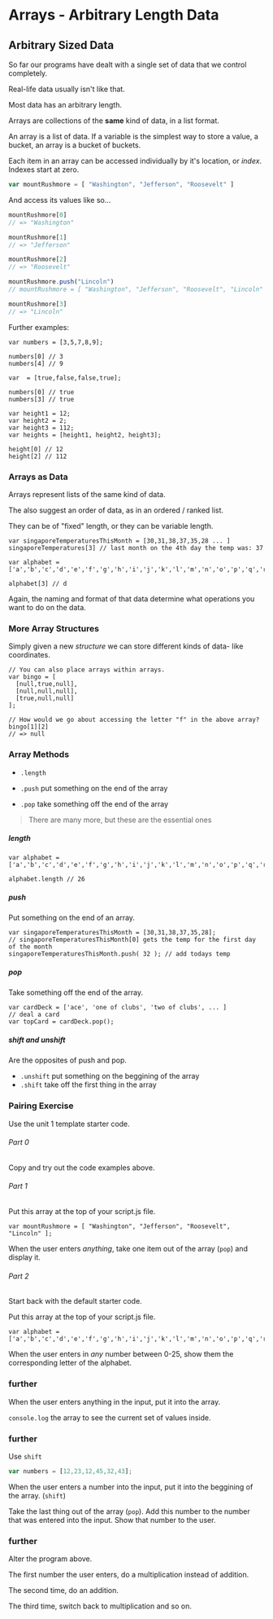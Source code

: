 # Arrays - Arbitrary Length Data

## Arbitrary Sized Data

So far our programs have dealt with a single set of data that we control completely.

Real-life data usually isn't like that.

Most data has an arbitrary length.

Arrays are collections of the **same** kind of data, in a list format.


An array is a list of data. If a variable is the simplest way to store a value, a bucket, an array is a bucket of buckets.

Each item in an array can be accessed individually by it's location, or *index*. Indexes start at zero.


```js
var mountRushmore = [ "Washington", "Jefferson", "Roosevelt" ]
```

And access its values like so...

```js
mountRushmore[0]
// => "Washington"

mountRushmore[1]
// => "Jefferson"

mountRushmore[2]
// => "Roosevelt"

mountRushmore.push("Lincoln")
// mountRushmore = [ "Washington", "Jefferson", "Roosevelt", "Lincoln" ]

mountRushmore[3]
// => "Lincoln"

```

Further examples:
```
var numbers = [3,5,7,8,9];

numbers[0] // 3
numbers[4] // 9
```

```
var  = [true,false,false,true];

numbers[0] // true
numbers[3] // true
```

```
var height1 = 12;
var height2 = 2;
var height3 = 112;
var heights = [height1, height2, height3];

height[0] // 12
height[2] // 112
```

### Arrays as Data
Arrays represent lists of the same kind of data.

The also suggest an order of data, as in an ordered / ranked list.

They can be of "fixed" length, or they can be variable length.

```
var singaporeTemperaturesThisMonth = [30,31,38,37,35,28 ... ]
singaporeTemperatures[3] // last month on the 4th day the temp was: 37
```

```
var alphabet = ['a','b','c','d','e','f','g','h','i','j','k','l','m','n','o','p','q','r','s','t','u','v','w','x','y','z'];

alphabet[3] // d
```

Again, the naming and format of that data determine what operations you want to do on the data.


### More Array Structures

Simply given a new *structure* we can store different kinds of data- like coordinates.

```
// You can also place arrays within arrays.
var bingo = [
  [null,true,null],
  [null,null,null],
  [true,null,null]
];

// How would we go about accessing the letter "f" in the above array?
bingo[1][2]
// => null
```


### Array Methods

* `.length`

* `.push` put something on the end of the array
* `.pop` take something off the end of the array


> There are many more, but these are the essential ones

##### length

```
var alphabet = ['a','b','c','d','e','f','g','h','i','j','k','l','m','n','o','p','q','r','s','t','u','v','w','x','y','z'];

alphabet.length // 26
```

##### push

Put something on the end of an array.

```
var singaporeTemperaturesThisMonth = [30,31,38,37,35,28];
// singaporeTemperaturesThisMonth[0] gets the temp for the first day of the month
singaporeTemperaturesThisMonth.push( 32 ); // add todays temp
```

##### pop

Take something off the end of the array.

```
var cardDeck = ['ace', 'one of clubs', 'two of clubs', ... ]
// deal a card
var topCard = cardDeck.pop();
```

##### shift and unshift
Are the opposites of push and pop.

* `.unshift` put something on the beggining of the array
* `.shift` take off the first thing in the array

### Pairing Exercise
Use the unit 1 template starter code.


###### Part 0
Copy and try out the code examples above.

###### Part 1

Put this array at the top of your script.js file.
```
var mountRushmore = [ "Washington", "Jefferson", "Roosevelt", "Lincoln" ];
```

When the user enters *anything*, take one item out of the array (`pop`) and display it.

###### Part 2

Start back with the default starter code.

Put this array at the top of your script.js file.
```
var alphabet = ['a','b','c','d','e','f','g','h','i','j','k','l','m','n','o','p','q','r','s','t','u','v','w','x','y','z'];
```

When the user enters in *any* number between 0-25, show them the corresponding letter of the alphabet.

### further
When the user enters anything in the input, put it into the array.

`console.log` the array to see the current set of values inside.

### further

Use `shift`

```js
var numbers = [12,23,12,45,32,43];
```
When the user enters a number into the input, put it into the beggining of the array. (`shift`)

Take the last thing out of the array (`pop`). Add this number to the number that was entered into the input. Show that number to the user.

### further

Alter the program above.

The first number the user enters, do a multiplication instead of addition.

The second time, do an addition.

The third time, switch back to multiplication and so on.
